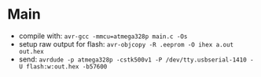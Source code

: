 # Main

- compile with: `avr-gcc -mmcu=atmega328p main.c -Os`
- setup raw output for flash: `avr-objcopy -R .eeprom -O ihex a.out out.hex` 
- send: `avrdude -p atmega328p -cstk500v1 -P /dev/tty.usbserial-1410 -U flash:w:out.hex -b57600`

